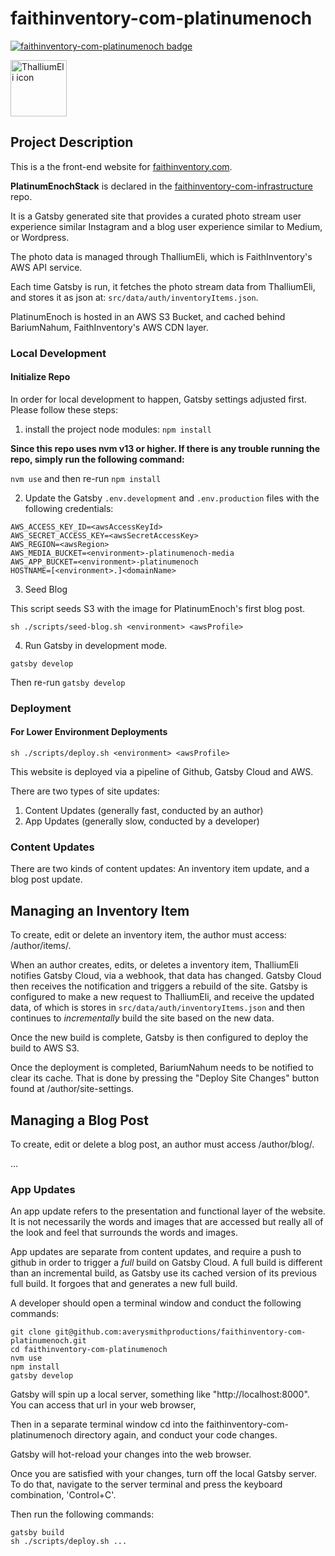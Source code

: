 # faithinventory-com-platinumenoch

[![faithinventory-com-platinumenoch badge](https://img.shields.io/badge/faithinventory.com-platinumenoch-%23b88e83?style=for-the-badge&logo=gatsby)](https://faithinventory.com/)

[<img title="ThalliumEli icon" src="https://user-images.githubusercontent.com/261457/85481153-4a511500-b58f-11ea-8020-ec01f0b878f9.png" width="90" />](https://github.com/averysmithproductions/faithinventory-com-infrastructure#diagram)

## Project Description

This is a the front-end website for [faithinventory.com](https://faithinventory.com).

**PlatinumEnochStack** is declared in the [faithinventory-com-infrastructure](https://github.com/averysmithproductions/faithinventory-com-infrastructure) repo.

It is a Gatsby generated site that provides a curated photo stream user experience similar Instagram and a blog user experience similar to Medium, or Wordpress.

The photo data is managed through ThalliumEli, which is FaithInventory's AWS API service.

Each time Gatsby is run, it fetches the photo stream data from ThalliumEli, and stores it as json at:
`src/data/auth/inventoryItems.json`.

PlatinumEnoch is hosted in an AWS S3 Bucket, and cached behind BariumNahum, FaithInventory's AWS CDN layer.

### Local Development

#### Initialize Repo

In order for local development to happen, Gatsby settings adjusted first. Please follow these steps:

1. install the project node modules:
`npm install`

**Since this repo uses nvm v13 or higher. If there is any trouble running the repo, simply run the following command:**

`nvm use` and then re-run `npm install`

2. Update the Gatsby `.env.development` and `.env.production` files with the following credentials:

```
AWS_ACCESS_KEY_ID=<awsAccessKeyId>
AWS_SECRET_ACCESS_KEY=<awsSecretAccessKey>
AWS_REGION=<awsRegion>
AWS_MEDIA_BUCKET=<environment>-platinumenoch-media
AWS_APP_BUCKET=<environment>-platinumenoch
HOSTNAME=[<environment>.]<domainName>
```

3. Seed Blog

This script seeds S3 with the image for PlatinumEnoch's first blog post.

`sh ./scripts/seed-blog.sh <environment> <awsProfile>`

4. Run Gatsby in development mode.

`gatsby develop`

Then re-run `gatsby develop`

### Deployment

#### For Lower Environment Deployments

`sh ./scripts/deploy.sh <environment> <awsProfile>`

This website is deployed via a pipeline of Github, Gatsby Cloud and AWS.

There are two types of site updates:
1. Content Updates (generally fast, conducted by an author)
2. App Updates (generally slow, conducted by a developer)

### Content Updates

There are two kinds of content updates: An inventory item update, and a blog post update.

## Managing an Inventory Item

To create, edit or delete an inventory item, the author must access:
<siteUrl>/author/items/.

When an author creates, edits, or deletes a inventory item, ThalliumEli notifies Gatsby Cloud, via a webhook, that data has changed. Gatsby Cloud then receives the notification and triggers a rebuild of the site. Gatsby is configured to make a new request to ThalliumEli, and receive the updated data, of which is stores in `src/data/auth/inventoryItems.json` and then continues to _incrementally_ build the site based on the new data.

Once the new build is complete, Gatsby is then configured to deploy the build to AWS S3.

Once the deployment is completed, BariumNahum needs to be notified to clear its cache. That is done by pressing the "Deploy Site Changes" button found at <siteUrl>/author/site-settings.

## Managing a Blog Post

To create, edit or delete a blog post, an author must access <siteUrl>/author/blog/.

...

### App Updates

An app update refers to the presentation and functional layer of the website. It is not necessarily the words and images that are accessed but really all of the look and feel that surrounds the words and images.

App updates are separate from content updates, and require a push to github in order to trigger a _full_ build on Gatsby Cloud. A full build is different than an incremental build, as Gatsby use its cached version of its previous full build. It forgoes that and generates a new full build.

A developer should open a terminal window and conduct the following commands:
```
git clone git@github.com:averysmithproductions/faithinventory-com-platinumenoch.git
cd faithinventory-com-platinumenoch
nvm use
npm install
gatsby develop
```
Gatsby will spin up a local server, something like "http://localhost:8000". You can access that url in your web browser,

Then in a separate terminal window cd into the faithinventory-com-platinumenoch directory again, and conduct your code changes.

Gatsby will hot-reload your changes into the web browser.

Once you are satisfied with your changes, turn off the local Gatsby server. To do that, navigate to the server terminal and press the keyboard combination, 'Control+C'.

Then run the following commands:

```
gatsby build
sh ./scripts/deploy.sh ...